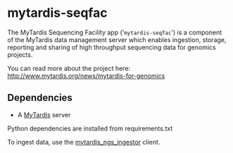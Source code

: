 mytardis-seqfac
===============

The MyTardis Sequencing Facility app ('`mytardis-seqfac`') is a 
component of the MyTardis data management server which enables 
ingestion, storage, reporting and sharing of high throughput sequencing 
data for genomics projects. 

You can read more about the project here: http://www.mytardis.org/news/mytardis-for-genomics

Dependencies
------------

  * A [MyTardis](https://github.com/mytardis/mytardis) server
  
Python dependencies are installed from requirements.txt

To ingest data, use the [mytardis_ngs_ingestor](https://github.com/mytardis/mytardis_ngs_ingestor) 
client.
